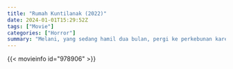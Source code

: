 ```yaml
---
title: "Rumah Kuntilanak (2022)"
date: 2024-01-01T15:29:52Z
tags: ["Movie"]
categories: ["Horror"]
summary: "Melani, yang sedang hamil dua bulan, pergi ke perkebunan karet untuk mencari suaminya. Suaminya menelepon tempat itu untuk menemui seseorang yang akan memberinya pekerjaan. Namun, sudah hampir dua bulan suaminya belum kembali atau..."
---
```


<mux-player stream-type="on-demand"
src="https://kp3d-my.sharepoint.com/personal/ryoo_kp3d_onmicrosoft_com/_layouts/15/download.aspx?share=EY9ocpksnWhGgxI_zbDHkfsBndQ8hoKeHda3bASqiXQsHQ" prefer-playback="mse" controls>

</mux-player>


{{< movieinfo id="978906" >}}

<script src="https://cdn.jsdelivr.net/npm/@mux/mux-player"></script>

 <script type="application/ld+json ">
{
"@context": "https://schema.org/",
"@type": "VideoObject",
"name": "Rumah Kuntilanak",
"contentUrl": "https://stream.mux.com/Z36AZN4y02eF1suqB5ZfaS9bqZ5SPsForLgwr1DKuFFs.m3u8",
"thumbnailUrl": "https://www.themoviedb.org/t/p/original/9eSoJrj8LkbUzuPSJzgSXWKexKj.jpg?width=314&fit_mode=preserve&time=25",
"uploadDate": "2023-12-25T06:24:19Z",
}

</script>